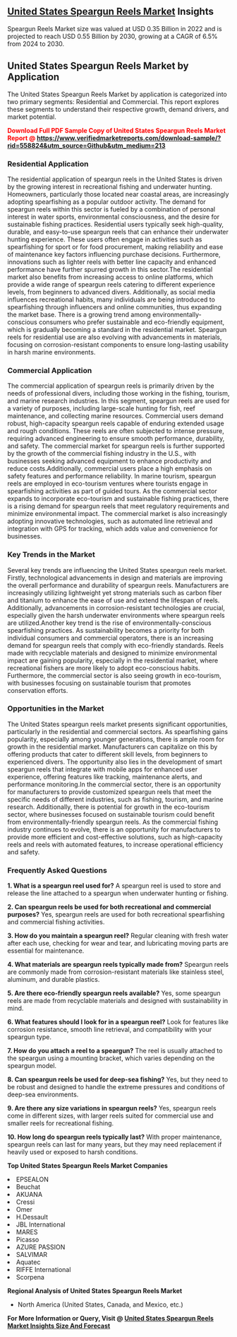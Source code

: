 <h2><a href="https://www.verifiedmarketreports.com/download-sample/?rid=558824&amp;utm_source=Github&amp;utm_medium=213" target="_blank">United States Speargun Reels Market</a> Insights</h2><p>Speargun Reels Market size was valued at USD 0.35 Billion in 2022 and is projected to reach USD 0.55 Billion by 2030, growing at a CAGR of 6.5% from 2024 to 2030.</p><p><h2>United States Speargun Reels Market by Application</h2>The United States Speargun Reels Market by application is categorized into two primary segments: Residential and Commercial. This report explores these segments to understand their respective growth, demand drivers, and market potential.<p><strong><p><span class=""><span style="color: #ff0000;"><strong>Download Full PDF Sample Copy of United States Speargun Reels Market Report</strong> @ </span><a href="https://www.verifiedmarketreports.com/download-sample/?rid=558824&amp;utm_source=Github&amp;utm_medium=213" target="_blank">https://www.verifiedmarketreports.com/download-sample/?rid=558824&amp;utm_source=Github&amp;utm_medium=213</a></span></p></strong></p><h3>Residential Application</h3>The residential application of speargun reels in the United States is driven by the growing interest in recreational fishing and underwater hunting. Homeowners, particularly those located near coastal areas, are increasingly adopting spearfishing as a popular outdoor activity. The demand for speargun reels within this sector is fueled by a combination of personal interest in water sports, environmental consciousness, and the desire for sustainable fishing practices. Residential users typically seek high-quality, durable, and easy-to-use speargun reels that can enhance their underwater hunting experience. These users often engage in activities such as spearfishing for sport or for food procurement, making reliability and ease of maintenance key factors influencing purchase decisions. Furthermore, innovations such as lighter reels with better line capacity and enhanced performance have further spurred growth in this sector.The residential market also benefits from increasing access to online platforms, which provide a wide range of speargun reels catering to different experience levels, from beginners to advanced divers. Additionally, as social media influences recreational habits, many individuals are being introduced to spearfishing through influencers and online communities, thus expanding the market base. There is a growing trend among environmentally-conscious consumers who prefer sustainable and eco-friendly equipment, which is gradually becoming a standard in the residential market. Speargun reels for residential use are also evolving with advancements in materials, focusing on corrosion-resistant components to ensure long-lasting usability in harsh marine environments.<h3>Commercial Application</h3>The commercial application of speargun reels is primarily driven by the needs of professional divers, including those working in the fishing, tourism, and marine research industries. In this segment, speargun reels are used for a variety of purposes, including large-scale hunting for fish, reef maintenance, and collecting marine resources. Commercial users demand robust, high-capacity speargun reels capable of enduring extended usage and rough conditions. These reels are often subjected to intense pressure, requiring advanced engineering to ensure smooth performance, durability, and safety. The commercial market for speargun reels is further supported by the growth of the commercial fishing industry in the U.S., with businesses seeking advanced equipment to enhance productivity and reduce costs.Additionally, commercial users place a high emphasis on safety features and performance reliability. In marine tourism, speargun reels are employed in eco-tourism ventures where tourists engage in spearfishing activities as part of guided tours. As the commercial sector expands to incorporate eco-tourism and sustainable fishing practices, there is a rising demand for speargun reels that meet regulatory requirements and minimize environmental impact. The commercial market is also increasingly adopting innovative technologies, such as automated line retrieval and integration with GPS for tracking, which adds value and convenience for businesses.<h3>Key Trends in the Market</h3>Several key trends are influencing the United States speargun reels market. Firstly, technological advancements in design and materials are improving the overall performance and durability of speargun reels. Manufacturers are increasingly utilizing lightweight yet strong materials such as carbon fiber and titanium to enhance the ease of use and extend the lifespan of reels. Additionally, advancements in corrosion-resistant technologies are crucial, especially given the harsh underwater environments where speargun reels are utilized.Another key trend is the rise of environmentally-conscious spearfishing practices. As sustainability becomes a priority for both individual consumers and commercial operators, there is an increasing demand for speargun reels that comply with eco-friendly standards. Reels made with recyclable materials and designed to minimize environmental impact are gaining popularity, especially in the residential market, where recreational fishers are more likely to adopt eco-conscious habits. Furthermore, the commercial sector is also seeing growth in eco-tourism, with businesses focusing on sustainable tourism that promotes conservation efforts.<h3>Opportunities in the Market</h3>The United States speargun reels market presents significant opportunities, particularly in the residential and commercial sectors. As spearfishing gains popularity, especially among younger generations, there is ample room for growth in the residential market. Manufacturers can capitalize on this by offering products that cater to different skill levels, from beginners to experienced divers. The opportunity also lies in the development of smart speargun reels that integrate with mobile apps for enhanced user experience, offering features like tracking, maintenance alerts, and performance monitoring.In the commercial sector, there is an opportunity for manufacturers to provide customized speargun reels that meet the specific needs of different industries, such as fishing, tourism, and marine research. Additionally, there is potential for growth in the eco-tourism sector, where businesses focused on sustainable tourism could benefit from environmentally-friendly speargun reels. As the commercial fishing industry continues to evolve, there is an opportunity for manufacturers to provide more efficient and cost-effective solutions, such as high-capacity reels and reels with automated features, to increase operational efficiency and safety.<h3>Frequently Asked Questions</h3><p><strong>1. What is a speargun reel used for?</strong> A speargun reel is used to store and release the line attached to a speargun when underwater hunting or fishing.</p><p><strong>2. Can speargun reels be used for both recreational and commercial purposes?</strong> Yes, speargun reels are used for both recreational spearfishing and commercial fishing activities.</p><p><strong>3. How do you maintain a speargun reel?</strong> Regular cleaning with fresh water after each use, checking for wear and tear, and lubricating moving parts are essential for maintenance.</p><p><strong>4. What materials are speargun reels typically made from?</strong> Speargun reels are commonly made from corrosion-resistant materials like stainless steel, aluminum, and durable plastics.</p><p><strong>5. Are there eco-friendly speargun reels available?</strong> Yes, some speargun reels are made from recyclable materials and designed with sustainability in mind.</p><p><strong>6. What features should I look for in a speargun reel?</strong> Look for features like corrosion resistance, smooth line retrieval, and compatibility with your speargun type.</p><p><strong>7. How do you attach a reel to a speargun?</strong> The reel is usually attached to the speargun using a mounting bracket, which varies depending on the speargun model.</p><p><strong>8. Can speargun reels be used for deep-sea fishing?</strong> Yes, but they need to be robust and designed to handle the extreme pressures and conditions of deep-sea environments.</p><p><strong>9. Are there any size variations in speargun reels?</strong> Yes, speargun reels come in different sizes, with larger reels suited for commercial use and smaller reels for recreational fishing.</p><p><strong>10. How long do speargun reels typically last?</strong> With proper maintenance, speargun reels can last for many years, but they may need replacement if heavily used or exposed to harsh conditions.</p></p><p><strong>Top United States Speargun Reels Market Companies</strong></p><div data-test-id=""><p><li>EPSEALON</li><li> Beuchat</li><li> AKUANA</li><li> Cressi</li><li> Omer</li><li> H.Dessault</li><li> JBL International</li><li> MARES</li><li> Picasso</li><li> AZURE PASSION</li><li> SALVIMAR</li><li> Aquatec</li><li> RIFFE International</li><li> Scorpena</li></p><div><strong>Regional Analysis of&nbsp;United States Speargun Reels Market</strong></div><ul><li dir="ltr"><p dir="ltr">North America&nbsp;(United States, Canada, and Mexico, etc.)</p></li></ul><p><strong>For More Information or Query, Visit @&nbsp;</strong><strong><a href="https://www.verifiedmarketreports.com/product/speargun-reels-market-size-and-forecast/?utm_source=Github&amp;utm_medium=213" target="_blank">United States Speargun Reels Market Insights Size And Forecast</a></strong></p></div>

